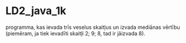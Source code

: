 # LD2_java_1k
 programma, kas ievada trīs veselus skaitļus un 
 izvada mediānas vērtību (piemēram, ja tiek ievadīti skaitļi 2; 9; 8, tad ir jāizvada 8).
